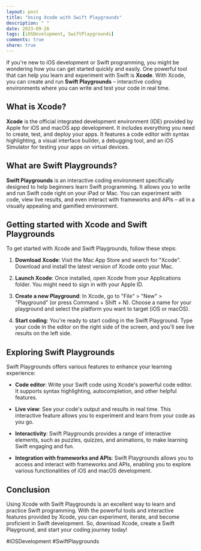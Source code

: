 ```yaml
---
layout: post
title: "Using Xcode with Swift Playgrounds"
description: " "
date: 2023-09-26
tags: [iOSDevelopment, SwiftPlaygrounds]
comments: true
share: true
---
```


If you're new to iOS development or Swift programming, you might be wondering how you can get started quickly and easily. One powerful tool that can help you learn and experiment with Swift is **Xcode**. With Xcode, you can create and run **Swift Playgrounds** – interactive coding environments where you can write and test your code in real time.

## What is Xcode?

**Xcode** is the official integrated development environment (IDE) provided by Apple for iOS and macOS app development. It includes everything you need to create, test, and deploy your apps. It features a code editor with syntax highlighting, a visual interface builder, a debugging tool, and an iOS Simulator for testing your apps on virtual devices.

## What are Swift Playgrounds?

**Swift Playgrounds** is an interactive coding environment specifically designed to help beginners learn Swift programming. It allows you to write and run Swift code right on your iPad or Mac. You can experiment with code, view live results, and even interact with frameworks and APIs – all in a visually appealing and gamified environment.

## Getting started with Xcode and Swift Playgrounds

To get started with Xcode and Swift Playgrounds, follow these steps:

1. **Download Xcode**: Visit the Mac App Store and search for "Xcode". Download and install the latest version of Xcode onto your Mac.

2. **Launch Xcode**: Once installed, open Xcode from your Applications folder. You might need to sign in with your Apple ID.

3. **Create a new Playground**: In Xcode, go to "File" > "New" > "Playground" (or press Command + Shift + N). Choose a name for your playground and select the platform you want to target (iOS or macOS).

4. **Start coding**: You're ready to start coding in the Swift Playground. Type your code in the editor on the right side of the screen, and you'll see live results on the left side.

## Exploring Swift Playgrounds

Swift Playgrounds offers various features to enhance your learning experience:

- **Code editor**: Write your Swift code using Xcode's powerful code editor. It supports syntax highlighting, autocompletion, and other helpful features.

- **Live view**: See your code's output and results in real time. This interactive feature allows you to experiment and learn from your code as you go.

- **Interactivity**: Swift Playgrounds provides a range of interactive elements, such as puzzles, quizzes, and animations, to make learning Swift engaging and fun.

- **Integration with frameworks and APIs**: Swift Playgrounds allows you to access and interact with frameworks and APIs, enabling you to explore various functionalities of iOS and macOS development.

## Conclusion

Using Xcode with Swift Playgrounds is an excellent way to learn and practice Swift programming. With the powerful tools and interactive features provided by Xcode, you can experiment, iterate, and become proficient in Swift development. So, download Xcode, create a Swift Playground, and start your coding journey today!

#iOSDevelopment #SwiftPlaygrounds